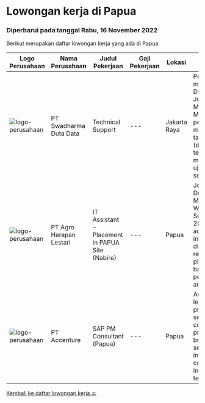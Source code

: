 
  # Lowongan kerja di Papua

  ### Diperbarui pada tanggal Rabu, 16 November 2022

  Berikut merupakan daftar lowongan kerja yang ada di Papua

  |Logo Perusahaan | Nama Perusahaan | Judul Pekerjaan | Gaji Pekerjaan | Lokasi | Deskripsi | Tanggal diunggah | Pranala |
  | -------------- | --------------- | --------------- | --------- | --------- | -------------- | ------- | ----------- |
  |![logo-perusahaan](https://image-service-cdn.seek.com.au/0f683dc67275bb803453d1e92fb7cd7b12b824b6/ee4dce1061f3f616224767ad58cb2fc751b8d2dc)|PT Swadharma Duta Data|Technical Support|---|Jakarta Raya|Pendidikan minimum D3/S1 Jurusan IT IPK Minimum 2.75 Memiliki pengalaman minimal 1 tahun (diutamakan) telah berhasil menyelesaikan ujian sertifikasi...|Rabu, 16 November 2022|https://www.jobstreet.co.id/id/job/technical-support-4108019?token=0~da2747fc-1115-4581-b90d-671039e23ba8&sectionRank=1&jobId=jobstreet-id-job-4108019|
|![logo-perusahaan](https://image-service-cdn.seek.com.au/cf504cf0fd63cff79d8947c0ec301d1bfb683f57/ee4dce1061f3f616224767ad58cb2fc751b8d2dc)|PT Agro Harapan Lestari|IT Assistant - Placement in PAPUA Site (Nabire)|---|Papua|Job Descriptions: Microsoft Windows Server (2003, 2008R2) administration, installation, disaster recovery planning, backups, performance analysis, and...|Selasa, 15 November 2022|https://www.jobstreet.co.id/id/job/it-assistant-placement-in-papua-site-nabire-4107564?token=0~da2747fc-1115-4581-b90d-671039e23ba8&sectionRank=2&jobId=jobstreet-id-job-4107564|
|![logo-perusahaan](https://image-service-cdn.seek.com.au/b7421b8f8728c12962b323fe7c97484c15d95994/ee4dce1061f3f616224767ad58cb2fc751b8d2dc)|PT Accenture|SAP PM Consultant (Papua)|---|Papua|Accenture is a leading global professional services company, providing a broad range of services in strategy and consulting, interactive, technology...|Jumat, 04 November 2022|https://www.jobstreet.co.id/id/job/sap-pm-consultant-papua-4075360?token=0~da2747fc-1115-4581-b90d-671039e23ba8&sectionRank=3&jobId=jobstreet-id-job-4075360|


  [Kembali ke daftar lowongan kerja 🔙](../README.md#daftar-lowongan-kerja)
  